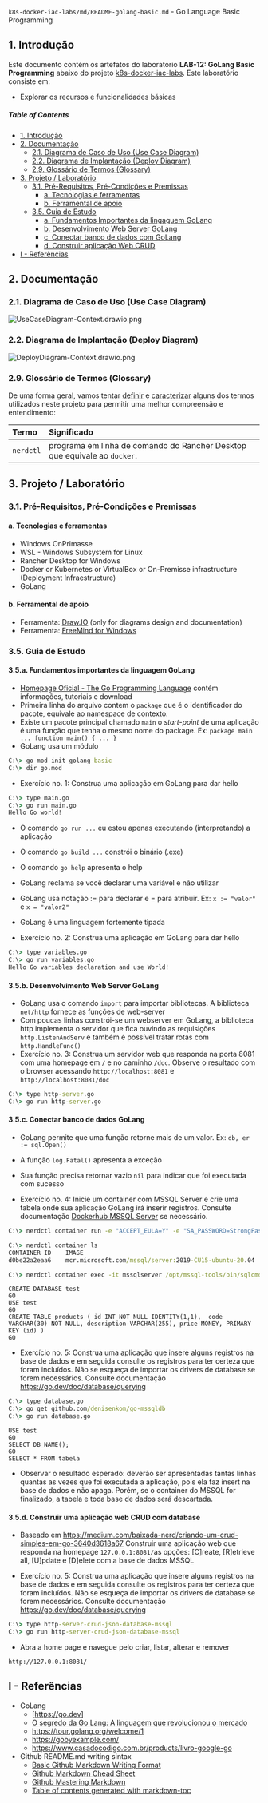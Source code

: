 `k8s-docker-iac-labs/md/README-golang-basic.md` - Go Language Basic Programming

## 1. Introdução

Este documento contém os artefatos do laboratório **LAB-12: GoLang Basic Programming** abaixo do projeto [k8s-docker-iac-labs](../README.md). Este laboratório consiste em:
* Explorar os recursos e funcionalidades básicas 

##### Table of Contents  
- [1. Introdução](#1-introdução)
- [2. Documentação](#2-documentação)
  * [2.1. Diagrama de Caso de Uso (Use Case Diagram)](#21-diagrama-de-caso-de-uso-use-case-diagram)
  * [2.2. Diagrama de Implantação (Deploy Diagram)](#22-diagrama-de-implantação-deploy-diagram)
  * [2.9. Glossário de Termos (Glossary)](#29-glossário-de-termos-glossary)
- [3. Projeto / Laboratório](#3-projeto--laboratório)
  * [3.1. Pré-Requisitos, Pré-Condições e Premissas](#31-pré-requisitos-pré-condições-e-premissas)
    + [a. Tecnologias e ferramentas](#a-tecnologias-e-ferramentas)
    + [b. Ferramental de apoio](#b-ferramental-de-apoio)
  * [3.5. Guia de Estudo](#35-guia-de-estudo)
    + [a. Fundamentos Importantes da lingaguem GoLang](#35a-fundamentos-importantes-da-linguagem-golang)
    + [b. Desenvolvimento Web Server GoLang](#35b-desenvolvimento-webserver-golang)
    + [c. Conectar banco de dados com GoLang](#35c-conectar-banco-de-dados-golang)
    + [d. Construir aplicação Web CRUD](#35d-construir-uma-aplicação-web-crud-com-database)
- [I - Referências](#i---referências)



## 2. Documentação

### 2.1. Diagrama de Caso de Uso (Use Case Diagram)

![UseCaseDiagram-Context.drawio.png](../doc/uml-diagrams/UseCaseDiagram-golang-helloworld.drawio.png) 

### 2.2. Diagrama de Implantação (Deploy Diagram)

![DeployDiagram-Context.drawio.png](../doc/uml-diagrams/DeployDiagram-kubernetes-docker-golang.drawio.png) 


### 2.9. Glossário de Termos (Glossary)

De uma forma geral, vamos tentar <ins>definir</ins> e <ins>caracterizar</ins> alguns dos termos utilizados neste projeto para permitir uma melhor compreensão e entendimento:

| Termo       | Significado                     |
| :---------- | :------------------------------ |
| `nerdctl`   | programa em linha de comando do Rancher Desktop que equivale ao `docker`. |


## 3. Projeto / Laboratório

### 3.1. Pré-Requisitos, Pré-Condições e Premissas

#### a. Tecnologias e ferramentas

* Windows OnPrimasse
* WSL - Windows Subsystem for Linux
* Rancher Desktop for Windows
* Docker or Kubernetes or VirtualBox or On-Premisse infrastructure (Deployment Infraestructure)
* GoLang

#### b. Ferramental de apoio

* Ferramenta: [Draw.IO](https://app.diagrams.net/) (only for diagrams design and documentation)
* Ferramenta: [FreeMind for Windows](https://freemind.br.uptodown.com/windows)


### 3.5. Guia de Estudo

#### 3.5.a. Fundamentos importantes da linguagem GoLang

* [Homepage Oficial -  The Go Programming Language](https://go.dev/) contém informações, tutoriais e download
* Primeira linha do arquivo contem o `package` que é o identificador do pacote, equivale ao namespace de contexto. 
* Existe um pacote principal chamado `main` o _start-point_ de uma aplicação é uma função que tenha o mesmo nome do package. Ex: `package main  ... function main() { ... }`
* GoLang usa um módulo 

```cmd
C:\> go mod init golang-basic
C:\> dir go.mod
```

* Exercício no. 1: Construa uma aplicação em GoLang para dar hello

```cmd
C:\> type main.go
C:\> go run main.go 
Hello Go world!
```

* O comando `go run ...` eu estou apenas executando (interpretando) a aplicação 
* O comando `go build ...` constrói o binário (.exe) 
* O comando `go help` apresenta o help

* GoLang reclama se você declarar uma variável e não utilizar
* GoLang usa notação := para declarar e = para atribuir. Ex: `x := "valor"` e `x = "valor2"`
* GoLang é uma linguagem fortemente tipada

* Exercício no. 2: Construa uma aplicação em GoLang para dar hello

```cmd
C:\> type variables.go
C:\> go run variables.go 
Hello Go variables declaration and use World!
```


#### 3.5.b. Desenvolvimento Web Server GoLang

* GoLang usa o comando `import` para importar bibliotecas. A biblioteca `net/http` fornece as funções de web-server
* Com poucas linhas constrói-se um webserver em GoLang, a biblioteca http implementa o servidor que fica ouvindo as requisições `http.ListenAndServ` e também é possível tratar rotas com `http.HandleFunc()`
* Exercício no. 3: Construa um servidor web que responda na porta 8081 com uma homepage em `/` e no caminho `/doc`.  Observe o resultado com o browser acessando `http://localhost:8081` e `http://localhost:8081/doc`

```cmd
C:\> type http-server.go
C:\> go run http-server.go
```


#### 3.5.c. Conectar banco de dados GoLang

* GoLang permite que uma função retorne mais de um valor. Ex: `db, er := sql.Open()`
* A função `log.Fatal()` apresenta a exceção
* Sua função precisa retornar vazio `nil` para indicar que foi executada com sucesso

* Exercício no. 4: Inicie um container com MSSQL Server e crie uma tabela onde sua aplicação GoLang irá inserir registros. Consulte documentação [Dockerhub MSSQL Server](https://hub.docker.com/_/microsoft-mssql-server) se necessário.

```cmd
C:\> nerdctl container run -e "ACCEPT_EULA=Y" -e "SA_PASSWORD=StrongPassword@123" -p 1433:1433 --name mssqlserver -d mcr.microsoft.com/mssql/server:2019-CU15-ubuntu-20.04
```

```cmd
C:\> nerdctl container ls
CONTAINER ID    IMAGE                                                    COMMAND                   CREATED          STATUS    PORTS                     NAMES
d0be22a2eaa6    mcr.microsoft.com/mssql/server:2019-CU15-ubuntu-20.04    "/opt/mssql/bin/perm…"    5 minutes ago    Up        0.0.0.0:1433->1433/tcp    mssqlserver
```

```cmd
C:\> nerdctl container exec -it mssqlserver /opt/mssql-tools/bin/sqlcmd -S localhost -U sa -P StrongPassword@123
```

```sqlcmd
CREATE DATABASE test
GO
USE test
GO
CREATE TABLE products ( id INT NOT NULL IDENTITY(1,1),  code VARCHAR(30) NOT NULL, description VARCHAR(255), price MONEY, PRIMARY KEY (id) )
GO
```

* Exercício no. 5: Construa uma aplicação que insere alguns registros na base de dados e em seguida consulte os registros para ter certeza que foram incluídos. Não se esqueça de importar os drivers de database se forem necessários. Consulte documentação https://go.dev/doc/database/querying

```cmd
C:\> type database.go
C:\> go get github.com/denisenkom/go-mssqldb
C:\> go run database.go
```

```sqlcmd
USE test
GO
SELECT DB_NAME();  
GO
SELECT * FROM tabela
```

* Observar o resultado esperado: deverão ser apresentadas tantas linhas quantas as vezes que foi executada a aplicação, pois ela faz insert na base de dados e não apaga. Porém, se o container do MSSQL for finalizado, a tabela e toda base de dados será descartada.

#### 3.5.d. Construir uma aplicação web CRUD com database

* Baseado em https://medium.com/baixada-nerd/criando-um-crud-simples-em-go-3640d3618a67 Construir uma aplicação web que responda na homepage `127.0.0.1:8081/`as opções: \[C\]reate, \[R\]etrieve all, \[U\]pdate e \[D\]elete com a base de dados MSSQL

* Exercício no. 5: Construa uma aplicação que insere alguns registros na base de dados e em seguida consulte os registros para ter certeza que foram incluídos. Não se esqueça de importar os drivers de database se forem necessários. Consulte documentação https://go.dev/doc/database/querying

```cmd
C:\> type http-server-crud-json-database-mssql
C:\> go run http-server-crud-json-database-mssql
```

* Abra a home page e navegue pelo criar, listar, alterar e remover
```browser
http://127.0.0.1:8081/
```


## I - Referências

* GoLang
  * [https://go.dev]
  * [O segredo da Go Lang: A linguagem que revolucionou o mercado](https://www.youtube.com/watch?v=gXb3Uwk-mEQ)
  * https://tour.golang.org/welcome/1
  * https://gobyexample.com/
  * https://www.casadocodigo.com.br/products/livro-google-go
* Github README.md writing sintax
  * [Basic Github Markdown Writing Format](https://docs.github.com/pt/free-pro-team@latest/github/writing-on-github/basic-writing-and-formatting-syntax)  
  * [Github Markdown Chead Sheet](https://guides.github.com/pdfs/markdown-cheatsheet-online.pdf)
  * [Github Mastering Markdown](https://guides.github.com/features/mastering-markdown/#what)
  * [Table of contents generated with markdown-toc](http://ecotrust-canada.github.io/markdown-toc/)

